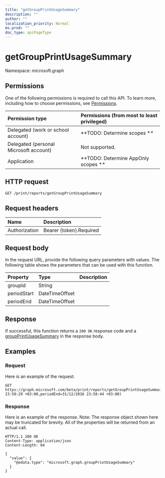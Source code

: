 ```yaml
---
title: "getGroupPrintUsageSummary"
description: ""
author: ""
localization_priority: Normal
ms.prod: ""
doc_type: apiPageType
---
```


# getGroupPrintUsageSummary

Namespace: microsoft.graph



## Permissions
One of the following permissions is required to call this API. To learn more, including how to choose permissions, see [Permissions](/concepts/permissions-reference.md).

|Permission type|Permissions (from most to least privileged)|
|:---|:---|
|Delegated (work or school account)|**TODO: Determine scopes **|
|Delegated (personal Microsoft account)|Not supported.|
|Application|**TODO: Determine AppOnly scopes **|

## HTTP request
<!-- {
  "blockType": "ignored"
}
-->
``` http
GET /print/reports/getGroupPrintUsageSummary
```

## Request headers
|Name|Description|
|:---|:---|
|Authorization|Bearer {token}.Required|

## Request body
In the request URL, provide the following query parameters with values.
The following table shows the parameters that can be used with this function.

|Property|Type|Description|
|:---|:---|:---|
|groupId|String||
|periodStart|DateTimeOffset||
|periodEnd|DateTimeOffset||



## Response
If successful, this function returns a `200 OK` response code and a [groupPrintUsageSummary](../resources/groupprintusagesummary.md) in the response body.

## Examples

### Request
Here is an example of the request.
<!-- {
  "blockType": "request",
  "name": "reportroot_getgroupprintusagesummary"
}
-->
``` http
GET https://graph.microsoft.com/beta/print/reports/getGroupPrintUsageSummary(groupId='parameterValue',periodStart=31/12/2016 23:58:29 +03:00,periodEnd=31/12/2016 23:58:44 +03:00)
```

### Response
Here is an example of the response. Note: The response object shown here may be truncated for brevity. All of the properties will be returned from an actual call.
<!-- {
  "blockType": "response",
  "truncated": true,
  "@odata.type": "microsoft.graph.groupprintusagesummary"
}
-->
``` http
HTTP/1.1 200 OK
Content-Type: application/json
Content-Length: 84

{
  "value": {
    "@odata.type": "microsoft.graph.groupPrintUsageSummary"
  }
}
```


